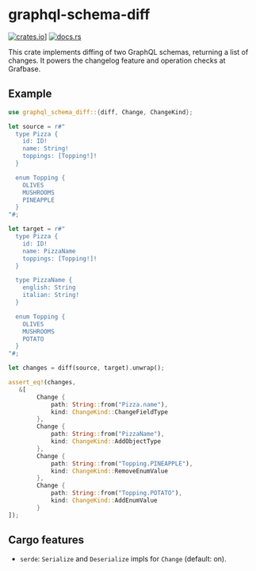# graphql-schema-diff

[![crates.io](https://img.shields.io/crates/v/graphql-schema-diff)](https://crates.io/crates/graphql-schema-diff)]
[![docs.rs](https://img.shields.io/docsrs/graphql-schema-diff)](https://docs.rs/graphql-schema-diff/)

This crate implements diffing of two GraphQL schemas, returning a list of changes. It powers the changelog feature and operation checks at Grafbase.

## Example

```rust
use graphql_schema_diff::{diff, Change, ChangeKind};

let source = r#"
  type Pizza {
    id: ID!
    name: String!
    toppings: [Topping!]!
  }

  enum Topping {
    OLIVES
    MUSHROOMS
    PINEAPPLE
  }
"#;

let target = r#"
  type Pizza {
    id: ID!
    name: PizzaName
    toppings: [Topping!]!
  }

  type PizzaName {
    english: String
    italian: String!
  }

  enum Topping {
    OLIVES
    MUSHROOMS
    POTATO
  }
"#;

let changes = diff(source, target).unwrap();

assert_eq!(changes,
   &[
        Change {
            path: String::from("Pizza.name"),
            kind: ChangeKind::ChangeFieldType
        },
        Change {
            path: String::from("PizzaName"),
            kind: ChangeKind::AddObjectType
        },
        Change {
            path: String::from("Topping.PINEAPPLE"),
            kind: ChangeKind::RemoveEnumValue
        },
        Change {
            path: String::from("Topping.POTATO"),
            kind: ChangeKind::AddEnumValue
        }
]);

```

## Cargo features

- `serde`: `Serialize` and `Deserialize` impls for `Change` (default: on).
